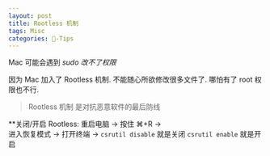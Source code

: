 ```yaml
---
layout: post
title: Rootless 机制  
tags: Misc
categories: -Tips
---
```



Mac 可能会遇到 *sudo 改不了权限*

因为 Mac 加入了 Rootless 机制. 不能随心所欲修改很多文件了. 哪怕有了 root 权限也不行.
> Rootless 机制 是对抗恶意软件的最后防线

**关闭/开启 Rootless:
重启电脑 → 
按住 ⌘+R →  
进入恢复模式 → 
打开终端  →
 `csrutil disable`  就是关闭
 `csrutil enable`   就是开启





